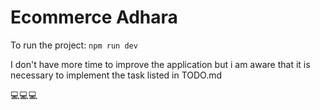 # Ecommerce Adhara

To run the project: `npm run dev`

I don't have more time to improve the application but i am aware that it is necessary to implement the task listed in TODO.md

💻💻💻
